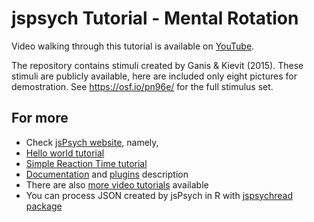 # jspsych Tutorial - Mental Rotation

Video walking through this tutorial is available on [YouTube](https://youtu.be/eAZSmBj-Q44).

The repository contains stimuli created by Ganis & Kievit (2015). These stimuli are publicly available, here are included only eight pictures for demostration. See https://osf.io/pn96e/ for the full stimulus set.

## For more

- Check [jsPsych website](https://www.jspsych.org/), namely,
- [Hello world tutorial](https://www.jspsych.org/7.3/tutorials/hello-world/)
- [Simple Reaction Time tutorial](https://www.jspsych.org/7.3/tutorials/rt-task/)
- [Documentation](https://www.jspsych.org/7.3/overview/timeline/) and [plugins](https://www.jspsych.org/7.3/overview/plugins/) description
- There are also [more video tutorials](https://www.jspsych.org/7.3/tutorials/video-tutorials/) available
- You can process JSON created by jsPsych in R with [jspsychread package](https://github.com/visionlabels/jspsychread)
